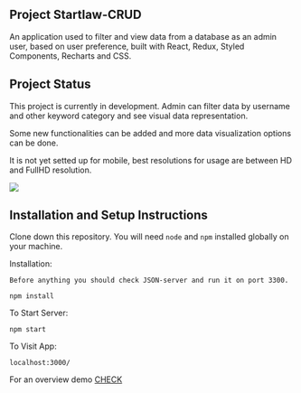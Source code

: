 ## Project Startlaw-CRUD

 

An application used to filter and view data from a database as an admin user, based on user preference, built with React, Redux, Styled Components, Recharts and CSS.

## Project Status

This project is currently in development. Admin can filter data by username and other keyword category and see visual data representation.

Some new functionalities can be added and more data visualization options can be done.

It is not yet setted up for mobile, best resolutions for usage are between HD and FullHD resolution.
  
<img src="https://i.ibb.co/L00k6n0/Captura-de-Tela-2021-05-03-a-s-13-39-02.png">


## Installation and Setup Instructions

Clone down this repository. You will need `node` and `npm` installed globally on your machine.  

Installation:

`Before anything you should check JSON-server and run it on port 3300.`

`npm install`  
 
To Start Server:

`npm start`  

To Visit App:

`localhost:3000/` 

For an overview demo [CHECK](https://victorvalim.github.io/start-law/)
